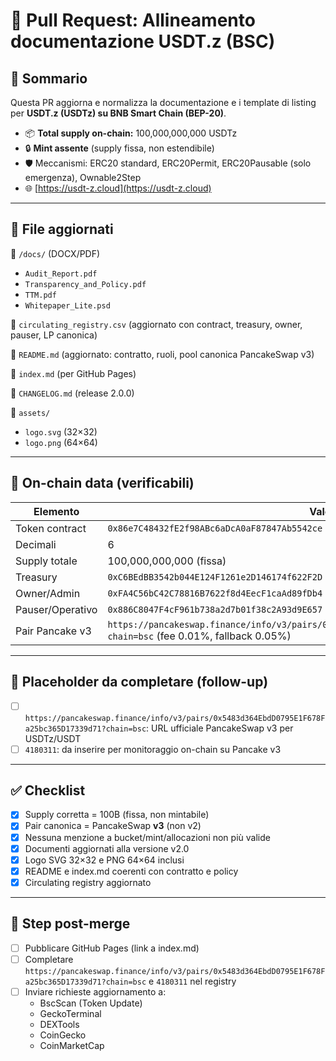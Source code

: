 # 🔄 Pull Request: Allineamento documentazione USDT.z (BSC)

## 🧾 Sommario

Questa PR aggiorna e normalizza la documentazione e i template di listing per **USDT.z (USDTz) su BNB Smart Chain (BEP-20)**.

- 📦 **Total supply on-chain:** 100,000,000,000 USDTz  
- 🔒 **Mint assente** (supply fissa, non estendibile)  
- 🛡️ Meccanismi: ERC20 standard, ERC20Permit, ERC20Pausable (solo emergenza), Ownable2Step  
- 🌐 [https://usdt-z.cloud](https://usdt-z.cloud)

---

## 📁 File aggiornati

📂 `/docs/` (DOCX/PDF)

- `Audit_Report.pdf`  
- `Transparency_and_Policy.pdf`  
- `TTM.pdf`  
- `Whitepaper_Lite.psd`  

📄 `circulating_registry.csv` (aggiornato con contract, treasury, owner, pauser, LP canonica)  

📄 `README.md` (aggiornato: contratto, ruoli, pool canonica PancakeSwap v3)  

📄 `index.md` (per GitHub Pages)  

📄 `CHANGELOG.md` (release 2.0.0)  

📁 `assets/`  
- `logo.svg` (32×32)  
- `logo.png` (64×64)  

---

## 🔑 On-chain data (verificabili)

| Elemento         | Valore |
|------------------|--------|
| Token contract   | `0x86e7C48432fE2f98ABc6aDcA0aF87847Ab5542ce` |
| Decimali         | 6 |
| Supply totale    | 100,000,000,000 (fissa) |
| Treasury         | `0xC6BEdBB3542b044E124F1261e2D146174f622F2D` |
| Owner/Admin      | `0xFA4C56bC42C78816B7622f8d4EecF1caAd89fDb4` |
| Pauser/Operativo | `0x886C8047F4cF961b738a2d7b01f38c2A93d9E657` |
| Pair Pancake v3  | `https://pancakeswap.finance/info/v3/pairs/0x5483d364EbdD0795E1F678Fa25bc365D17339d71?chain=bsc` (fee 0.01%, fallback 0.05%) |

---

## 🧩 Placeholder da completare (follow-up)

- [ ] `https://pancakeswap.finance/info/v3/pairs/0x5483d364EbdD0795E1F678Fa25bc365D17339d71?chain=bsc`: URL ufficiale PancakeSwap v3 per USDTz/USDT  
- [ ] `4180311`: da inserire per monitoraggio on-chain su Pancake v3  

---

## ✅ Checklist

- [x] Supply corretta = 100B (fissa, non mintabile)  
- [x] Pair canonica = PancakeSwap **v3** (non v2)  
- [x] Nessuna menzione a bucket/mint/allocazioni non più valide  
- [x] Documenti aggiornati alla versione v2.0  
- [x] Logo SVG 32×32 e PNG 64×64 inclusi  
- [x] README e index.md coerenti con contratto e policy  
- [x] Circulating registry aggiornato  

---

## 🚀 Step post-merge

- [ ] Pubblicare GitHub Pages (link a index.md)  
- [ ] Completare `https://pancakeswap.finance/info/v3/pairs/0x5483d364EbdD0795E1F678Fa25bc365D17339d71?chain=bsc` e `4180311` nel registry  
- [ ] Inviare richieste aggiornamento a:  
  - BscScan (Token Update)  
  - GeckoTerminal  
  - DEXTools  
  - CoinGecko  
  - CoinMarketCap  
